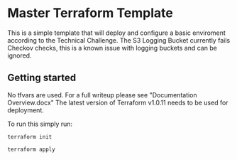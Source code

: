# Master Terraform Template

This is a simple template that will deploy and configure a basic enviroment according to the Technical Challenge. The S3 Logging Bucket currently fails Checkov checks, this is a known issue with logging buckets and can be ignored.

## Getting started

No tfvars are used. For a full writeup please see "Documentation Overview.docx"
The latest version of Terraform v1.0.11 needs to be used for deployment.

To run this simply run:

```shell
terraform init

terraform apply
```
